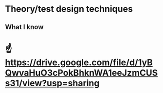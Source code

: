 # Theory/test design techniques
## What I know
# :point_up: https://drive.google.com/file/d/1yBQwvaHuO3cPokBhknWA1eeJzmCUSs31/view?usp=sharing
